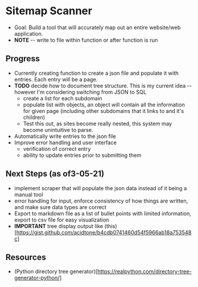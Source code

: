 # Sitemap Scanner
* Goal: Build a tool that will accurately map out an entire website/web application.
* **NOTE** -- write to file within function or after function is run

## Progress
* Currently creating function to create a json file and populate it with entries. Each entry will be a page.
* **TODO** decide how to document tree structure. This is my current idea -- however I'm considering switching from JSON to SQL
  - create a list for each subdomain
  - populate list with objects, an object will contain all the information for  given page (including other subdomains that it links to and it's children)
  - Test this out, as sites become really nested, this system may become unintuitive to parse.
* Automatically write entries to the json file
* Improve error handling and user interface
  - verification of correct entry
  - ability to update entries prior to submitting them

## Next Steps (as of3-05-21)
* implement scraper that will populate the json data instead of it being a manual tool
* error handling for input, enforce consistency of how things are written, and make sure data types are correct
* Export to markdown file as a list of bullet points with limited information, export to csv file for easy visualization
* **IMPORTANT** tree display output like (this)[https://gist.github.com/acidtone/b4cdb0741460d54f5966ab18a753548c]

## Resources
* (Python directory tree generator)[https://realpython.com/directory-tree-generator-python/]
